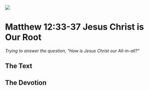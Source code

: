 <img class="intro-right" src="/images/art-matthew.jpg">

# Matthew 12:33-37 Jesus Christ is Our Root

*Trying to answer the question, "How is Jesus Christ our All-in-all?"*

## The Text

## The Devotion